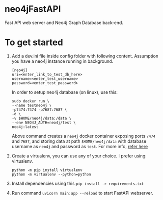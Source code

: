 # neo4jFastAPI
Fast API web server and Neo4j Graph Database back-end. 

# To get started
1. Add a dev.ini file inside config folder with following content. Assumption you have a neo4j instance running in background.
	```
	[neo4j]
	uri=<enter_link_to_test_db_here>
	username=<enter_test_username>
	password=<enter_test_password>
	```

	In order to setup neo4j database (on linux), use this:
	```
	sudo docker run \                                                      
    --name testneo4j \
    -p7474:7474 -p7687:7687 \
    -d \
    -v $HOME/neo4j/data:/data \
    --env NEO4J_AUTH=neo4j/test \
    neo4j:latest
	```

	Above command creates a `neo4j` docker container exposing ports `7474` and `7687`, and storing data at path `$HOME/neo4j/data` with database username as `neo4j` and password as `test`. For more info, [refer here](https://neo4j.com/developer/docker-run-neo4j/)

2. Create a virtualenv, you can use any of your choice. I prefer using virtualenv. 
	```
	python -m pip install virtualenv
	python -m virtualenv --python=python
	```

3. Install dependencies using this ```pip install -r requirements.txt```

3. Run command ```uvicorn main:app --reload``` to start FastAPI webserver.